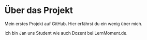 # Über das Projekt

Mein erstes Projekt auf GitHub. Hier erfährst du ein wenig über mich.

Ich bin Jan uns Student wie auch Dozent bei LernMoment.de. 
